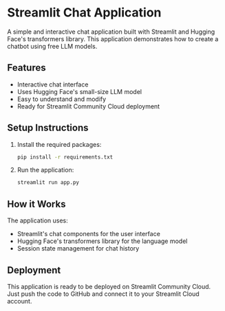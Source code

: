 # Streamlit Chat Application

A simple and interactive chat application built with Streamlit and Hugging Face's transformers library. This application demonstrates how to create a chatbot using free LLM models.

## Features
- Interactive chat interface
- Uses Hugging Face's small-size LLM model
- Easy to understand and modify
- Ready for Streamlit Community Cloud deployment

## Setup Instructions

1. Install the required packages:
   ```bash
   pip install -r requirements.txt
   ```

2. Run the application:
   ```bash
   streamlit run app.py
   ```

## How it Works
The application uses:
- Streamlit's chat components for the user interface
- Hugging Face's transformers library for the language model
- Session state management for chat history

## Deployment
This application is ready to be deployed on Streamlit Community Cloud. Just push the code to GitHub and connect it to your Streamlit Cloud account.
